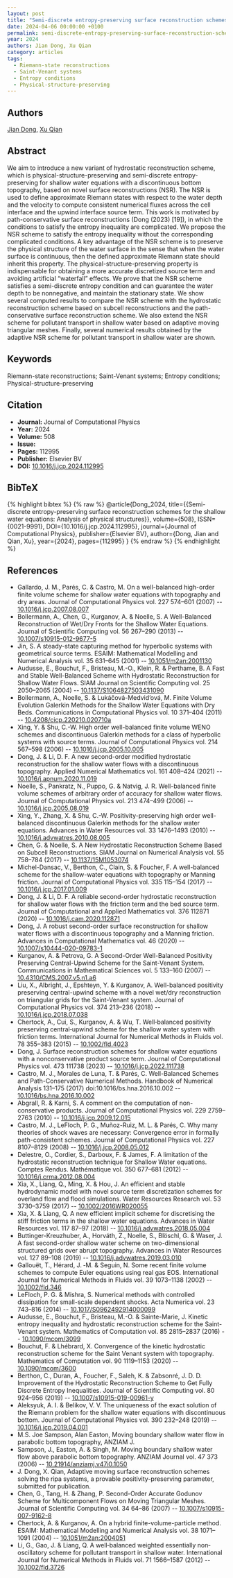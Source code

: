 ```yaml
---
layout: post
title: "Semi-discrete entropy-preserving surface reconstruction schemes for the shallow water equations: Analysis of physical structures"
date: 2024-04-06 00:00:00 +0100
permalink: semi-discrete-entropy-preserving-surface-reconstruction-schemes-for-the-shallow-water-equations-analysis-of-physical-structures
year: 2024
authors: Jian Dong, Xu Qian
category: articles
tags:
  - Riemann-state reconstructions
  - Saint-Venant systems
  - Entropy conditions
  - Physical-structure-preserving
---
```

 
## Authors
[Jian Dong](authors/jian_dong), [Xu Qian](authors/xu_qian)
 
## Abstract
We aim to introduce a new variant of hydrostatic reconstruction scheme, which is physical-structure-preserving and semi-discrete entropy-preserving for shallow water equations with a discontinuous bottom topography, based on novel surface reconstructions (NSR). The NSR is used to define approximate Riemann states with respect to the water depth and the velocity to compute consistent numerical fluxes across the cell interface and the upwind interface source term. This work is motivated by path-conservative surface reconstructions (Dong (2023) [19]), in which the conditions to satisfy the entropy inequality are complicated. We propose the NSR scheme to satisfy the entropy inequality without the corresponding complicated conditions. A key advantage of the NSR scheme is to preserve the physical structure of the water surface in the sense that when the water surface is continuous, then the defined approximate Riemann state should inherit this property. The physical-structure-preserving property is indispensable for obtaining a more accurate discretized source term and avoiding artificial “waterfall” effects. We prove that the NSR scheme satisfies a semi-discrete entropy condition and can guarantee the water depth to be nonnegative, and maintain the stationary state. We show several computed results to compare the NSR scheme with the hydrostatic reconstruction scheme based on subcell reconstructions and the path-conservative surface reconstruction scheme. We also extend the NSR scheme for pollutant transport in shallow water based on adaptive moving triangular meshes. Finally, several numerical results obtained by the adaptive NSR scheme for pollutant transport in shallow water are shown.
 
## Keywords
Riemann-state reconstructions; Saint-Venant systems; Entropy conditions; Physical-structure-preserving
 
## Citation
- **Journal:** Journal of Computational Physics
- **Year:** 2024
- **Volume:** 508
- **Issue:** 
- **Pages:** 112995
- **Publisher:** Elsevier BV
- **DOI:** [10.1016/j.jcp.2024.112995](https://doi.org/10.1016/j.jcp.2024.112995)
 
## BibTeX
{% highlight bibtex %}
{% raw %}
@article{Dong_2024,
  title={{Semi-discrete entropy-preserving surface reconstruction schemes for the shallow water equations: Analysis of physical structures}},
  volume={508},
  ISSN={0021-9991},
  DOI={10.1016/j.jcp.2024.112995},
  journal={Journal of Computational Physics},
  publisher={Elsevier BV},
  author={Dong, Jian and Qian, Xu},
  year={2024},
  pages={112995}
}
{% endraw %}
{% endhighlight %}
 
## References
- Gallardo, J. M., Parés, C. & Castro, M. On a well-balanced high-order finite volume scheme for shallow water equations with topography and dry areas. Journal of Computational Physics vol. 227 574–601 (2007) -- [10.1016/j.jcp.2007.08.007](https://doi.org/10.1016/j.jcp.2007.08.007)
- Bollermann, A., Chen, G., Kurganov, A. & Noelle, S. A Well-Balanced Reconstruction of Wet/Dry Fronts for the Shallow Water Equations. Journal of Scientific Computing vol. 56 267–290 (2013) -- [10.1007/s10915-012-9677-5](https://doi.org/10.1007/s10915-012-9677-5)
- Jin, S. A steady-state capturing method for hyperbolic systems with geometrical source terms. ESAIM: Mathematical Modelling and Numerical Analysis vol. 35 631–645 (2001) -- [10.1051/m2an:2001130](https://doi.org/10.1051/m2an:2001130)
- Audusse, E., Bouchut, F., Bristeau, M.-O., Klein, R. & Perthame, B. A Fast and Stable Well-Balanced Scheme with Hydrostatic Reconstruction for Shallow Water Flows. SIAM Journal on Scientific Computing vol. 25 2050–2065 (2004) -- [10.1137/S1064827503431090](https://doi.org/10.1137/S1064827503431090)
- Bollermann, A., Noelle, S. & Lukáčová-Medvid’ová, M. Finite Volume Evolution Galerkin Methods for the Shallow Water Equations with Dry Beds. Communications in Computational Physics vol. 10 371–404 (2011) -- [10.4208/cicp.220210.020710a](https://doi.org/10.4208/cicp.220210.020710a)
- Xing, Y. & Shu, C.-W. High order well-balanced finite volume WENO schemes and discontinuous Galerkin methods for a class of hyperbolic systems with source terms. Journal of Computational Physics vol. 214 567–598 (2006) -- [10.1016/j.jcp.2005.10.005](https://doi.org/10.1016/j.jcp.2005.10.005)
- Dong, J. & Li, D. F. A new second-order modified hydrostatic reconstruction for the shallow water flows with a discontinuous topography. Applied Numerical Mathematics vol. 161 408–424 (2021) -- [10.1016/j.apnum.2020.11.019](https://doi.org/10.1016/j.apnum.2020.11.019)
- Noelle, S., Pankratz, N., Puppo, G. & Natvig, J. R. Well-balanced finite volume schemes of arbitrary order of accuracy for shallow water flows. Journal of Computational Physics vol. 213 474–499 (2006) -- [10.1016/j.jcp.2005.08.019](https://doi.org/10.1016/j.jcp.2005.08.019)
- Xing, Y., Zhang, X. & Shu, C.-W. Positivity-preserving high order well-balanced discontinuous Galerkin methods for the shallow water equations. Advances in Water Resources vol. 33 1476–1493 (2010) -- [10.1016/j.advwatres.2010.08.005](https://doi.org/10.1016/j.advwatres.2010.08.005)
- Chen, G. & Noelle, S. A New Hydrostatic Reconstruction Scheme Based on Subcell Reconstructions. SIAM Journal on Numerical Analysis vol. 55 758–784 (2017) -- [10.1137/15M1053074](https://doi.org/10.1137/15M1053074)
- Michel-Dansac, V., Berthon, C., Clain, S. & Foucher, F. A well-balanced scheme for the shallow-water equations with topography or Manning friction. Journal of Computational Physics vol. 335 115–154 (2017) -- [10.1016/j.jcp.2017.01.009](https://doi.org/10.1016/j.jcp.2017.01.009)
- Dong, J. & Li, D. F. A reliable second-order hydrostatic reconstruction for shallow water flows with the friction term and the bed source term. Journal of Computational and Applied Mathematics vol. 376 112871 (2020) -- [10.1016/j.cam.2020.112871](https://doi.org/10.1016/j.cam.2020.112871)
- Dong, J. A robust second-order surface reconstruction for shallow water flows with a discontinuous topography and a Manning friction. Advances in Computational Mathematics vol. 46 (2020) -- [10.1007/s10444-020-09783-1](https://doi.org/10.1007/s10444-020-09783-1)
- Kurganov, A. & Petrova, G. A Second-Order Well-Balanced Positivity Preserving Central-Upwind Scheme for the Saint-Venant System. Communications in Mathematical Sciences vol. 5 133–160 (2007) -- [10.4310/CMS.2007.v5.n1.a6](https://doi.org/10.4310/CMS.2007.v5.n1.a6)
- Liu, X., Albright, J., Epshteyn, Y. & Kurganov, A. Well-balanced positivity preserving central-upwind scheme with a novel wet/dry reconstruction on triangular grids for the Saint-Venant system. Journal of Computational Physics vol. 374 213–236 (2018) -- [10.1016/j.jcp.2018.07.038](https://doi.org/10.1016/j.jcp.2018.07.038)
- Chertock, A., Cui, S., Kurganov, A. & Wu, T. Well‐balanced positivity preserving central‐upwind scheme for the shallow water system with friction terms. International Journal for Numerical Methods in Fluids vol. 78 355–383 (2015) -- [10.1002/fld.4023](https://doi.org/10.1002/fld.4023)
- Dong, J. Surface reconstruction schemes for shallow water equations with a nonconservative product source term. Journal of Computational Physics vol. 473 111738 (2023) -- [10.1016/j.jcp.2022.111738](https://doi.org/10.1016/j.jcp.2022.111738)
- Castro, M. J., Morales de Luna, T. & Parés, C. Well-Balanced Schemes and Path-Conservative Numerical Methods. Handbook of Numerical Analysis 131–175 (2017) doi:10.1016/bs.hna.2016.10.002 -- [10.1016/bs.hna.2016.10.002](https://doi.org/10.1016/bs.hna.2016.10.002)
- Abgrall, R. & Karni, S. A comment on the computation of non-conservative products. Journal of Computational Physics vol. 229 2759–2763 (2010) -- [10.1016/j.jcp.2009.12.015](https://doi.org/10.1016/j.jcp.2009.12.015)
- Castro, M. J., LeFloch, P. G., Muñoz-Ruiz, M. L. & Parés, C. Why many theories of shock waves are necessary: Convergence error in formally path-consistent schemes. Journal of Computational Physics vol. 227 8107–8129 (2008) -- [10.1016/j.jcp.2008.05.012](https://doi.org/10.1016/j.jcp.2008.05.012)
- Delestre, O., Cordier, S., Darboux, F. & James, F. A limitation of the hydrostatic reconstruction technique for Shallow Water equations. Comptes Rendus. Mathématique vol. 350 677–681 (2012) -- [10.1016/j.crma.2012.08.004](https://doi.org/10.1016/j.crma.2012.08.004)
- Xia, X., Liang, Q., Ming, X. & Hou, J. An efficient and stable hydrodynamic model with novel source term discretization schemes for overland flow and flood simulations. Water Resources Research vol. 53 3730–3759 (2017) -- [10.1002/2016WR020055](https://doi.org/10.1002/2016WR020055)
- Xia, X. & Liang, Q. A new efficient implicit scheme for discretising the stiff friction terms in the shallow water equations. Advances in Water Resources vol. 117 87–97 (2018) -- [10.1016/j.advwatres.2018.05.004](https://doi.org/10.1016/j.advwatres.2018.05.004)
- Buttinger-Kreuzhuber, A., Horváth, Z., Noelle, S., Blöschl, G. & Waser, J. A fast second-order shallow water scheme on two-dimensional structured grids over abrupt topography. Advances in Water Resources vol. 127 89–108 (2019) -- [10.1016/j.advwatres.2019.03.010](https://doi.org/10.1016/j.advwatres.2019.03.010)
- Gallouët, T., Hérard, J. ‐M. & Seguin, N. Some recent finite volume schemes to compute Euler equations using real gas EOS. International Journal for Numerical Methods in Fluids vol. 39 1073–1138 (2002) -- [10.1002/fld.346](https://doi.org/10.1002/fld.346)
- LeFloch, P. G. & Mishra, S. Numerical methods with controlled dissipation for small-scale dependent shocks. Acta Numerica vol. 23 743–816 (2014) -- [10.1017/S0962492914000099](https://doi.org/10.1017/S0962492914000099)
- Audusse, E., Bouchut, F., Bristeau, M.-O. & Sainte-Marie, J. Kinetic entropy inequality and hydrostatic reconstruction scheme for the Saint-Venant system. Mathematics of Computation vol. 85 2815–2837 (2016) -- [10.1090/mcom/3099](https://doi.org/10.1090/mcom/3099)
- Bouchut, F. & Lhébrard, X. Convergence of the kinetic hydrostatic reconstruction scheme for the Saint Venant system with topography. Mathematics of Computation vol. 90 1119–1153 (2020) -- [10.1090/mcom/3600](https://doi.org/10.1090/mcom/3600)
- Berthon, C., Duran, A., Foucher, F., Saleh, K. & Zabsonré, J. D. D. Improvement of the Hydrostatic Reconstruction Scheme to Get Fully Discrete Entropy Inequalities. Journal of Scientific Computing vol. 80 924–956 (2019) -- [10.1007/s10915-019-00961-y](https://doi.org/10.1007/s10915-019-00961-y)
- Aleksyuk, A. I. & Belikov, V. V. The uniqueness of the exact solution of the Riemann problem for the shallow water equations with discontinuous bottom. Journal of Computational Physics vol. 390 232–248 (2019) -- [10.1016/j.jcp.2019.04.001](https://doi.org/10.1016/j.jcp.2019.04.001)
- M.S. Joe Sampson, Alan Easton, Moving boundary shallow water flow in parabolic bottom topography, ANZIAM J.
- Sampson, J., Easton, A. & Singh, M. Moving boundary shallow water flow above parabolic bottom topography. ANZIAM Journal vol. 47 373 (2006) -- [10.21914/anziamj.v47i0.1050](https://doi.org/10.21914/anziamj.v47i0.1050)
- J. Dong, X. Qian, Adaptive moving surface reconstruction schemes solving the ripa systems, a provable positivity-preserving parameter, submitted for publication.
- Chen, G., Tang, H. & Zhang, P. Second-Order Accurate Godunov Scheme for Multicomponent Flows on Moving Triangular Meshes. Journal of Scientific Computing vol. 34 64–86 (2007) -- [10.1007/s10915-007-9162-8](https://doi.org/10.1007/s10915-007-9162-8)
- Chertock, A. & Kurganov, A. On a hybrid finite-volume-particle method. ESAIM: Mathematical Modelling and Numerical Analysis vol. 38 1071–1091 (2004) -- [10.1051/m2an:2004051](https://doi.org/10.1051/m2an:2004051)
- Li, G., Gao, J. & Liang, Q. A well‐balanced weighted essentially non‐oscillatory scheme for pollutant transport in shallow water. International Journal for Numerical Methods in Fluids vol. 71 1566–1587 (2012) -- [10.1002/fld.3726](https://doi.org/10.1002/fld.3726)


